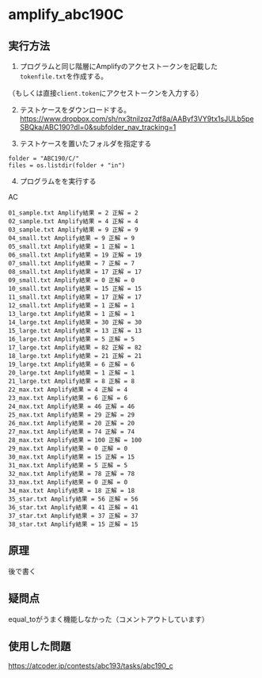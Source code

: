 # amplify_abc190C

## 実行方法

1. プログラムと同じ階層にAmplifyのアクセストークンを記載した`tokenfile.txt`を作成する。

（もしくは直接`client.token`にアクセストークンを入力する）

2. テストケースをダウンロードする。
https://www.dropbox.com/sh/nx3tnilzqz7df8a/AAByf3VY9tx1sJULb5peSBQka/ABC190?dl=0&subfolder_nav_tracking=1

3. テストケースを置いたフォルダを指定する
```shell
folder = "ABC190/C/"
files = os.listdir(folder + "in")
``` 
        
4. プログラムをを実行する

AC

```shell
01_sample.txt Amplify結果 = 2 正解 = 2
02_sample.txt Amplify結果 = 4 正解 = 4
03_sample.txt Amplify結果 = 9 正解 = 9
04_small.txt Amplify結果 = 9 正解 = 9
05_small.txt Amplify結果 = 1 正解 = 1
06_small.txt Amplify結果 = 19 正解 = 19
07_small.txt Amplify結果 = 7 正解 = 7
08_small.txt Amplify結果 = 17 正解 = 17
09_small.txt Amplify結果 = 0 正解 = 0
10_small.txt Amplify結果 = 15 正解 = 15
11_small.txt Amplify結果 = 17 正解 = 17
12_small.txt Amplify結果 = 1 正解 = 1
13_large.txt Amplify結果 = 1 正解 = 1
14_large.txt Amplify結果 = 30 正解 = 30
15_large.txt Amplify結果 = 13 正解 = 13
16_large.txt Amplify結果 = 5 正解 = 5
17_large.txt Amplify結果 = 82 正解 = 82
18_large.txt Amplify結果 = 21 正解 = 21
19_large.txt Amplify結果 = 6 正解 = 6
20_large.txt Amplify結果 = 1 正解 = 1
21_large.txt Amplify結果 = 8 正解 = 8
22_max.txt Amplify結果 = 4 正解 = 4
23_max.txt Amplify結果 = 6 正解 = 6
24_max.txt Amplify結果 = 46 正解 = 46
25_max.txt Amplify結果 = 29 正解 = 29
26_max.txt Amplify結果 = 20 正解 = 20
27_max.txt Amplify結果 = 74 正解 = 74
28_max.txt Amplify結果 = 100 正解 = 100
29_max.txt Amplify結果 = 0 正解 = 0
30_max.txt Amplify結果 = 15 正解 = 15
31_max.txt Amplify結果 = 5 正解 = 5
32_max.txt Amplify結果 = 78 正解 = 78
33_max.txt Amplify結果 = 0 正解 = 0
34_max.txt Amplify結果 = 18 正解 = 18
35_star.txt Amplify結果 = 56 正解 = 56
36_star.txt Amplify結果 = 41 正解 = 41
37_star.txt Amplify結果 = 37 正解 = 37
38_star.txt Amplify結果 = 15 正解 = 15
```

## 原理

後で書く

## 疑問点

equal_toがうまく機能しなかった（コメントアウトしています）

## 使用した問題

https://atcoder.jp/contests/abc193/tasks/abc190_c
